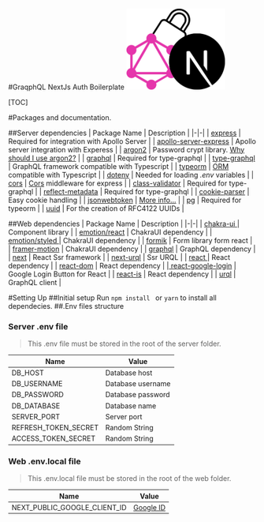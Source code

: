 #GraqphQL NextJs Auth Boilerplate
<img src="https://raw.githubusercontent.com/DanielPereod/GraqphQlNextJsAuthBoilerplate/master/md/logo.svg" width="200">

[TOC]

#Packages and documentation.

##Server dependencies
| Package Name | Description |
|-|-|
| [express](https://expressjs.com/es/ "express") | Required for integration with Apollo Server |
| [apollo-server-express](https://www.apollographql.com/docs/apollo-server/v1/servers/express/ "apollo-server-express") | Apollo server integration with Experess |
| [argon2](https://github.com/ranisalt/node-argon "argon2") | Password crypt library. [Why should I use argon2?](https://security.stackexchange.com/questions/193351/in-2018-what-is-the-recommended-hash-to-store-passwords-bcrypt-scrypt-argon2 "Why should I use argon2?") |
| [graphql](https://graphql.org/ "graphql")  | Required for type-graphql |
| [type-graphql](https://typegraphql.com/ "type-graphql") | GraphQL framework compatible with Typescript |
| [typeorm](https://typeorm.io/#/ "typeorm")  | [ORM](https://en.wikipedia.org/wiki/Object%E2%80%93relational_mapping "ORM") compatible with Typescript |
| [dotenv](https://github.com/motdotla/dotenv "dotenv") | Needed for loading *.env*  variables |
| [cors](https://github.com/expressjs/cors "cors") | [Cors](https://developer.mozilla.org/en-US/docs/Web/HTTP/CORS "Cors") middleware for express |
| [class-validator](https://github.com/typestack/class-validator "class-validator") | Required for type-graphql |
| [reflect-metadata](https://rbuckton.github.io/reflect-metadata/ "reflect-metadata") | Required for type-graphql |
| [cookie-parser](https://github.com/expressjs/cookie-parser "cookie-parser") | Easy cookie handling |
| [jsonwebtoken](https://github.com/auth0/node-jsonwebtoken#readme "jsonwebtoken") | [More info...](https://jwt.io/ "More info...")  |
| [pg](https://github.com/brianc/node-postgres "pg") | Required for typeorm |
| [uuid](https://github.com/uuidjs/uuid "uuid") | For the creation of RFC4122 UUIDs |

##Web dependencies
| Package Name | Description |
|-|-|
| [chakra-ui ](https://chakra-ui.com/docs/ "chakra-ui ")| Component library |
| [emotion/react](https://www.npmjs.com/package/@emotion/react "emotion/react") | ChakraUI dependency |
| [emotion/styled ](https://www.npmjs.com/package/@emotion/styled "emotion/styled ")| ChakraUI dependency |
| [formik](https://formik.org/ "formik")  | Form library form react |
| [framer-motion](https://www.framer.com/motion/ "framer-motion") | ChakraUI dependency |
| [graphql](https://graphql.org/ "graphql") | GraphQL dependency |
| [next](https://nextjs.org/ "next") | React Ssr framework  |
| [next-urql](https://formidable.com/open-source/urql/docs/advanced/server-side-rendering/ "next-urql") | Ssr URQL |
| [react ](https://es.reactjs.org/ "react ")| React dependency  |
| [react-dom](https://es.reactjs.org/ "react-dom") | React dependency |
|[ react-google-login](https://github.com/anthonyjgrove/react-google-login " react-google-login") | Google Login Button for React |
| [react-is](https://es.reactjs.org/ "react-is") | React dependency |
| [urql](https://formidable.com/open-source/urql/docs/ "urql") | GraphQL client |


#Setting Up
##Initial setup
Run `npm install ` or `yarn` to install all dependecies.
##.Env files structure
### Server .env file
>This .env file must be stored in the root of the server folder.

| Name | Value |
|-|-|
| DB_HOST | Database host
| DB_USERNAME | Database username |
| DB_PASSWORD | Database password |
| DB_DATABASE | Database name |
| SERVER_PORT | Server port |
| REFRESH_TOKEN_SECRET | Random String |
| ACCESS_TOKEN_SECRET | Random String |

### Web .env.local file
>This .env.local file must be stored in the root of the web folder.

| Name | Value |
|-|-|
| NEXT_PUBLIC_GOOGLE_CLIENT_ID |[ Google ID ](https://developers.google.com/identity/one-tap/web/guides/get-google-api-clientid " Google ID ")

